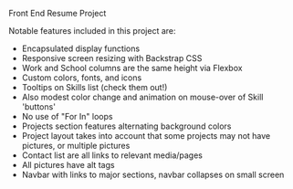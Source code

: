 Front End Resume Project

Notable features included in this project are:

* Encapsulated display functions
* Responsive screen resizing with Backstrap CSS
* Work and School columns are the same height via Flexbox
* Custom colors, fonts, and icons
* Tooltips on Skills list (check them out!)
* Also modest color change and animation on mouse-over of Skill 'buttons'
* No use of "For In" loops
* Projects section features alternating background colors
* Project layout takes into account that some projects may not have pictures, or multiple pictures
* Contact list are all links to relevant media/pages
* All pictures have alt tags
* Navbar with links to major sections, navbar collapses on small screen
